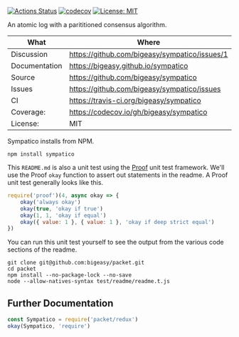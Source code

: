 [![Actions Status](https://github.com/bigeasy/sympatico/workflows/Node%20CI/badge.svg)](https://github.com/bigeasy/sympatico/actions)
[![codecov](https://codecov.io/gh/bigeasy/sympatico/branch/master/graph/badge.svg)](https://codecov.io/gh/bigeasy/sympatico)
[![License: MIT](https://img.shields.io/badge/License-MIT-yellow.svg)](https://opensource.org/licenses/MIT)

An atomic log with a parititioned consensus algorithm.

| What          | Where                                         |
| --- | --- |
| Discussion    | https://github.com/bigeasy/sympatico/issues/1 |
| Documentation | https://bigeasy.github.io/sympatico           |
| Source        | https://github.com/bigeasy/sympatico          |
| Issues        | https://github.com/bigeasy/sympatico/issues   |
| CI            | https://travis-ci.org/bigeasy/sympatico       |
| Coverage:     | https://codecov.io/gh/bigeasy/sympatico       |
| License:      | MIT                                           |

Sympatico installs from NPM.

```text
npm install sympatico
```

This `README.md` is also a unit test using the
[Proof](https://github.com/bigeasy/proof) unit test framework. We'll use the
Proof `okay` function to assert out statements in the readme. A Proof unit test
generally looks like this.

```javascript
require('proof')(4, async okay => {
    okay('always okay')
    okay(true, 'okay if true')
    okay(1, 1, 'okay if equal')
    okay({ value: 1 }, { value: 1 }, 'okay if deep strict equal')
})
```

You can run this unit test yourself to see the output from the various
code sections of the readme.

```text
git clone git@github.com:bigeasy/packet.git
cd packet
npm install --no-package-lock --no-save
node --allow-natives-syntax test/readme/readme.t.js
```

## Further Documentation

```javascript
const Sympatico = require('packet/redux')
okay(Sympatico, 'require')
```
